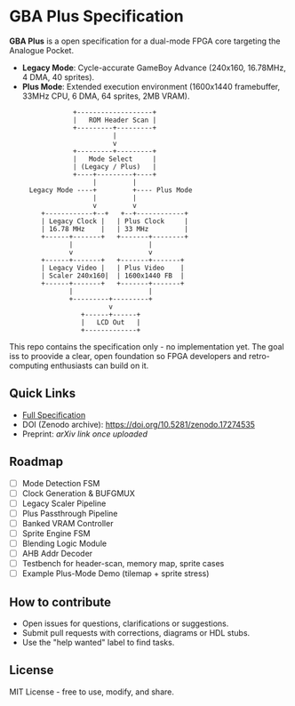 # GBA Plus Specification

**GBA Plus** is a open specification for a dual-mode FPGA core targeting the Analogue Pocket.

- **Legacy Mode**: Cycle-accurate GameBoy Advance (240x160, 16.78MHz, 4 DMA, 40 sprites).
- **Plus Mode**: Extended execution environment (1600x1440 framebuffer, 33MHz CPU, 6 DMA, 64 sprites, 2MB VRAM).

```
                +-------------------+
                |   ROM Header Scan |
                +---------+---------+
                          |
                          v
                +---------+---------+
                |   Mode Select     |
                | (Legacy / Plus)   |
                +----+---------+----+
                     |         |
     Legacy Mode ----+         +---- Plus Mode
                     |         |
                     v         v
        +------------+--+   +--+------------+
        | Legacy Clock |   | Plus Clock     |
        | 16.78 MHz    |   | 33 MHz         |
        +------+-------+   +-------+--------+
               |                   |
               v                   v
        +------+-------+   +-------+-------+
        | Legacy Video |   | Plus Video    |
        | Scaler 240x160|  | 1600x1440 FB  |
        +------+-------+   +-------+-------+
               |                   |
               +---------+---------+
                         v
                  +------+------+
                  |   LCD Out   |
                  +-------------+
```

This repo contains the specification only - no implementation yet. The goal iss to proovide a clear, open foundation so FPGA developers and retro-computing enthusiasts can build on it.

## Quick Links
- [Full Specification](GBAPlus_Spec.md)
- DOI (Zenodo archive): https://doi.org/10.5281/zenodo.17274535
- Preprint: *arXiv link once uploaded*

## Roadmap

- [ ] Mode Detection FSM
- [ ] Clock Generation & BUFGMUX
- [ ] Legacy Scaler Pipeline
- [ ] Plus Passthrough Pipeline
- [ ] Banked VRAM Controller
- [ ] Sprite Engine FSM
- [ ] Blending Logic Module
- [ ] AHB Addr Decoder
- [ ] Testbench for header-scan, memory map, sprite cases
- [ ] Example Plus-Mode Demo (tilemap + sprite stress)

## How to contribute
- Open issues for questions, clarifications or suggestions.
- Submit pull requests with corrections, diagrams or HDL stubs.
- Use the "help wanted" label to find tasks.

## License
MIT License - free to use, modify, and share.
